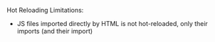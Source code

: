Hot Reloading Limitations:

* JS files imported directly by HTML is not hot-reloaded, only their imports (and their import)